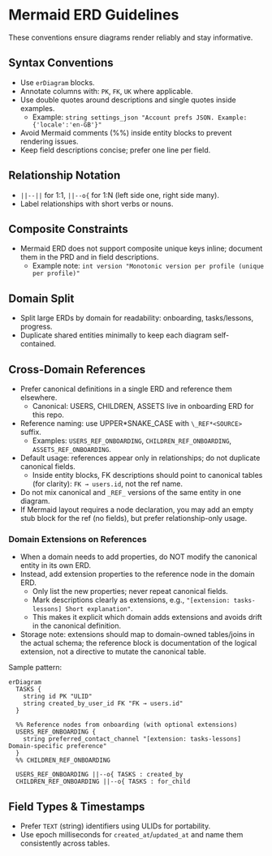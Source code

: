 # Mermaid ERD Guidelines

These conventions ensure diagrams render reliably and stay informative.

## Syntax Conventions

- Use `erDiagram` blocks.
- Annotate columns with: `PK`, `FK`, `UK` where applicable.
- Use double quotes around descriptions and single quotes inside examples.
  - Example: `string settings_json "Account prefs JSON. Example: {'locale':'en-GB'}"`
- Avoid Mermaid comments (%%) inside entity blocks to prevent rendering issues.
- Keep field descriptions concise; prefer one line per field.

## Relationship Notation

- `||--||` for 1:1, `||--o{` for 1:N (left side one, right side many).
- Label relationships with short verbs or nouns.

## Composite Constraints

- Mermaid ERD does not support composite unique keys inline; document them in the PRD and in field descriptions.
  - Example note: `int version "Monotonic version per profile (unique per profile)"`

## Domain Split

- Split large ERDs by domain for readability: onboarding, tasks/lessons, progress.
- Duplicate shared entities minimally to keep each diagram self-contained.

## Cross-Domain References

- Prefer canonical definitions in a single ERD and reference them elsewhere.
  - Canonical: USERS, CHILDREN, ASSETS live in onboarding ERD for this repo.
- Reference naming: use UPPER*SNAKE_CASE with `\_REF*<SOURCE>` suffix.
  - Examples: `USERS_REF_ONBOARDING`, `CHILDREN_REF_ONBOARDING`, `ASSETS_REF_ONBOARDING`.
- Default usage: references appear only in relationships; do not duplicate canonical fields.
  - Inside entity blocks, FK descriptions should point to canonical tables (for clarity): `FK → users.id`, not the ref name.
- Do not mix canonical and `_REF_` versions of the same entity in one diagram.
- If Mermaid layout requires a node declaration, you may add an empty stub block for the ref (no fields), but prefer relationship-only usage.

### Domain Extensions on References

- When a domain needs to add properties, do NOT modify the canonical entity in its own ERD.
- Instead, add extension properties to the reference node in the domain ERD.
  - Only list the new properties; never repeat canonical fields.
  - Mark descriptions clearly as extensions, e.g., `"[extension: tasks-lessons] Short explanation"`.
  - This makes it explicit which domain adds extensions and avoids drift in the canonical definition.
- Storage note: extensions should map to domain-owned tables/joins in the actual schema; the reference block is documentation of the logical extension, not a directive to mutate the canonical table.

Sample pattern:

```mermaid
erDiagram
  TASKS {
    string id PK "ULID"
    string created_by_user_id FK "FK → users.id"
  }

  %% Reference nodes from onboarding (with optional extensions)
  USERS_REF_ONBOARDING {
    string preferred_contact_channel "[extension: tasks-lessons] Domain-specific preference"
  }
  %% CHILDREN_REF_ONBOARDING

  USERS_REF_ONBOARDING ||--o{ TASKS : created_by
  CHILDREN_REF_ONBOARDING ||--o{ TASKS : for_child
```

## Field Types & Timestamps

- Prefer `TEXT` (string) identifiers using ULIDs for portability.
- Use epoch milliseconds for `created_at`/`updated_at` and name them consistently across tables.
